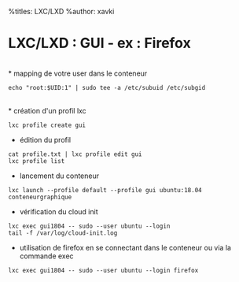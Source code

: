 %titles: LXC/LXD
%author: xavki

# LXC/LXD : GUI - ex : Firefox

<br>
* mapping de votre user dans le conteneur

```
echo "root:$UID:1" | sudo tee -a /etc/subuid /etc/subgid
```

<br>
* création d'un profil lxc

```
lxc profile create gui
```

* édition du profil

```
cat profile.txt | lxc profile edit gui
lxc profile list
```

* lancement du conteneur

```
lxc launch --profile default --profile gui ubuntu:18.04 conteneurgraphique
```

* vérification du cloud init

```
lxc exec gui1804 -- sudo --user ubuntu --login
tail -f /var/log/cloud-init.log
```

* utilisation de firefox en se connectant dans le conteneur ou via la commande exec

```
lxc exec gui1804 -- sudo --user ubuntu --login firefox
```
